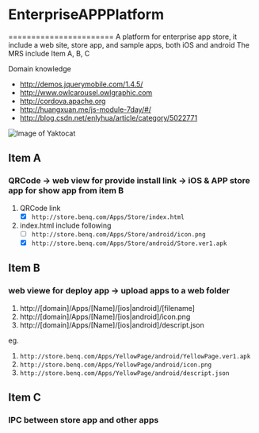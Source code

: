 # EnterpriseAPPPlatform
=======================
A platform for enterprise app store, it include a web site, store app, and sample apps, both iOS and android
The MRS include Item A, B, C

Domain knowledge
 - http://demos.jquerymobile.com/1.4.5/
 - http://www.owlcarousel.owlgraphic.com
 - http://cordova.apache.org
 - http://huangxuan.me/js-module-7day/#/
 - http://blog.csdn.net/enlyhua/article/category/5022771

![Image of Yaktocat](https://cloud.githubusercontent.com/assets/1924451/15108758/4fb9fb8e-160a-11e6-89ea-b35aaaca99e9.png)

Item A
-----------------------

### QRCode -> web view for provide install link -> iOS & APP store app for show app from item B

1. QRCode link
   - [x] `http://store.benq.com/Apps/Store/index.html`
2. index.html include following
   - [ ] `http://store.benq.com/Apps/Store/android/icon.png`
   - [x] `http://store.benq.com/Apps/Store/android/Store.ver1.apk`

Item B
-----------------------

### web viewe for deploy app -> upload apps to a web folder 

1. http://[domain]/Apps/[Name]/[ios|android]/[filename]
2. http://[domain]/Apps/[Name]/[ios|android]/icon.png
3. http://[domain]/Apps/[Name]/[ios|android]/descript.json

eg.

1. `http://store.benq.com/Apps/YellowPage/android/YellowPage.ver1.apk`
2. `http://store.benq.com/Apps/YellowPage/android/icon.png`
3. `http://store.benq.com/Apps/YellowPage/android/descript.json`

Item C
-----------------------

### IPC between store app and other apps
